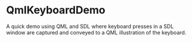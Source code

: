 # QmlKeyboardDemo
A quick demo using QML and SDL where keyboard presses in a SDL window are captured and conveyed to a QML illustration of the keyboard.